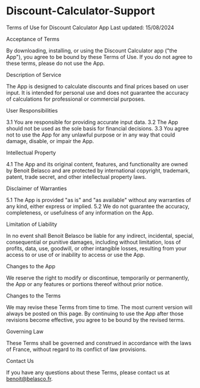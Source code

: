 # Discount-Calculator-Support

Terms of Use for Discount Calculator App
Last updated: 15/08/2024

Acceptance of Terms

By downloading, installing, or using the Discount Calculator app ("the App"), you agree to be bound by these Terms of Use. If you do not agree to these terms, please do not use the App.

Description of Service

The App is designed to calculate discounts and final prices based on user input. It is intended for personal use and does not guarantee the accuracy of calculations for professional or commercial purposes.

User Responsibilities

3.1 You are responsible for providing accurate input data.
3.2 The App should not be used as the sole basis for financial decisions.
3.3 You agree not to use the App for any unlawful purpose or in any way that could damage, disable, or impair the App.

Intellectual Property

4.1 The App and its original content, features, and functionality are owned by Benoit Belasco and are protected by international copyright, trademark, patent, trade secret, and other intellectual property laws.

Disclaimer of Warranties

5.1 The App is provided "as is" and "as available" without any warranties of any kind, either express or implied.
5.2 We do not guarantee the accuracy, completeness, or usefulness of any information on the App.

Limitation of Liability

In no event shall Benoit Belasco be liable for any indirect, incidental, special, consequential or punitive damages, including without limitation, loss of profits, data, use, goodwill, or other intangible losses, resulting from your access to or use of or inability to access or use the App.

Changes to the App

We reserve the right to modify or discontinue, temporarily or permanently, the App or any features or portions thereof without prior notice.

Changes to the Terms

We may revise these Terms from time to time. The most current version will always be posted on this page. By continuing to use the App after those revisions become effective, you agree to be bound by the revised terms.

Governing Law

These Terms shall be governed and construed in accordance with the laws of France, without regard to its conflict of law provisions.

Contact Us

If you have any questions about these Terms, please contact us at benoit@belasco.fr.

